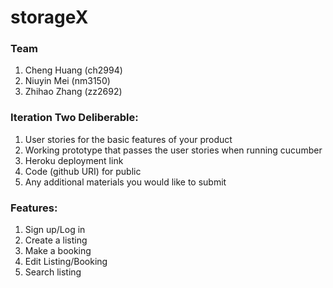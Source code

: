 # storageX
### Team
1.  Cheng Huang (ch2994)
2.  Niuyin Mei (nm3150)
3.  Zhihao Zhang (zz2692)

### Iteration Two Deliberable:
1.  User stories for the basic features of your product
2.  Working prototype that passes the user stories when running cucumber
3.  Heroku deployment link
4.  Code (github URI) for public
5.  Any additional materials you would like to submit

### Features:
1. Sign up/Log in
2. Create a listing
3. Make a booking
4. Edit Listing/Booking
5. Search listing

